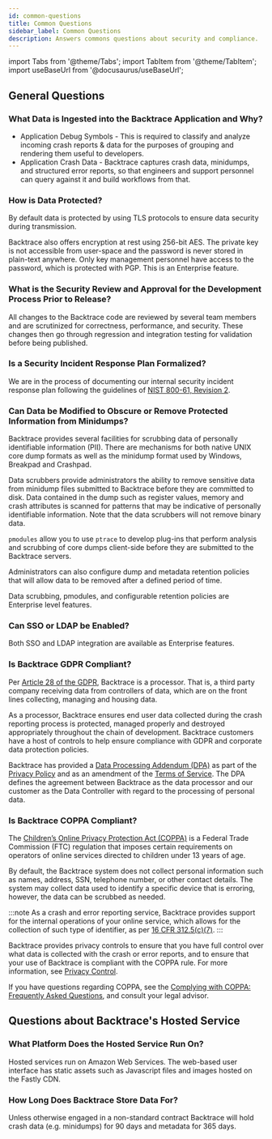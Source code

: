 ```yaml
---
id: common-questions
title: Common Questions
sidebar_label: Common Questions
description: Answers commons questions about security and compliance.
---
```

import Tabs from '@theme/Tabs';
import TabItem from '@theme/TabItem';
import useBaseUrl from '@docusaurus/useBaseUrl';

## General Questions
### What Data is Ingested into the Backtrace Application and Why?
- Application Debug Symbols - This is required to classify and analyze incoming crash reports & data for the purposes of grouping and rendering them useful to developers.
- Application Crash Data - Backtrace captures crash data, minidumps, and structured error reports, so that engineers and support personnel can query against it and build workflows from that.

### How is Data Protected?
By default data is protected by using TLS protocols to ensure data security during transmission.

Backtrace also offers encryption at rest using 256-bit AES. The private key is not accessible from user-space and the password is never stored in plain-text anywhere. Only key management personnel have access to the password, which is protected with PGP. This is an Enterprise feature.

### What is the Security Review and Approval for the Development Process Prior to Release?
All changes to the Backtrace code are reviewed by several team members and are scrutinized for correctness, performance, and security. These changes then go through regression and integration testing for validation before being published.

### Is a Security Incident Response Plan Formalized?
We are in the process of documenting our internal security incident response plan following the guidelines of [NIST 800-61, Revision 2](https://nvlpubs.nist.gov/nistpubs/SpecialPublications/NIST.SP.800-61r2.pdf).

### Can Data be Modified to Obscure or Remove Protected Information from Minidumps?
Backtrace provides several facilities for scrubbing data of personally identifiable information (PII). There are mechanisms for both native UNIX core dump formats as well as the minidump format used by Windows, Breakpad and Crashpad.

Data scrubbers provide administrators the ability to remove sensitive data from minidump files submitted to Backtrace before they are committed to disk. Data contained in the dump such as register values, memory and crash attributes is scanned for patterns that may be indicative of personally identifiable information. Note that the data scrubbers will not remove binary data.

`pmodules` allow you to use `ptrace` to develop plug-ins that perform analysis and scrubbing of core dumps client-side before they are submitted to the Backtrace servers.

Administrators can also configure dump and metadata retention policies that will allow data to be removed after a defined period of time.

Data scrubbing, pmodules, and configurable retention policies are Enterprise level features.

### Can SSO or LDAP be Enabled?
Both SSO and LDAP integration are available as Enterprise features.

### Is Backtrace GDPR Compliant?
Per [Article 28 of the GDPR](https://gdpr-info.eu/art-28-gdpr/), Backtrace is a processor. That is, a third party company receiving data from controllers of data, which are on the front lines collecting, managing and housing data.

As a processor, Backtrace ensures end user data collected during the crash reporting process is protected, managed properly and destroyed appropriately throughout the chain of development. Backtrace customers have a host of controls to help ensure compliance with GDPR and corporate data protection policies.

Backtrace has provided a [Data Processing Addendum (DPA)](https://backtrace.io/data-processing-addendum) as part of the [Privacy Policy](https://backtrace.io/privacy-policy) and as an amendment of the [Terms of Service](https://backtrace.io/software-license-agreement). The DPA defines the agreement between Backtrace as the data processor and our customer as the Data Controller with regard to the processing of personal data.

### Is Backtrace COPPA Compliant?
The [Children’s Online Privacy Protection Act (COPPA)](https://www.ecfr.gov/current/title-16/part-312) is a Federal Trade Commission (FTC) regulation that imposes certain requirements on operators of online services directed to children under 13 years of age.

By default, the Backtrace system does not collect personal information such as names, address, SSN, telephone number, or other contact details. The system may collect data used to identify a specific device that is erroring, however, the data can be scrubbed as needed.

:::note
As a crash and error reporting service, Backtrace provides support for the internal operations of your online service, which allows for the collection of such type of identifier, as per [16 CFR 312.5(c)(7)](https://www.ecfr.gov/current/title-16/chapter-I/subchapter-C/part-312#p-312.5(c)(7)).
:::

Backtrace provides privacy controls to ensure that you have full control over what data is collected with the crash or error reports, and to ensure that your use of Backtrace is compliant with the COPPA rule. For more information, see [Privacy Control](/error-reporting/security-compliance/privacy-control/).

If you have questions regarding COPPA, see the [Complying with COPPA: Frequently Asked Questions](https://www.ftc.gov/business-guidance/resources/complying-coppa-frequently-asked-questions), and consult your legal advisor.

## Questions about Backtrace's Hosted Service
### What Platform Does the Hosted Service Run On?
Hosted services run on Amazon Web Services. The web-based user interface has static assets such as Javascript files and images hosted on the Fastly CDN.

### How Long Does Backtrace Store Data For?
Unless otherwise engaged in a non-standard contract Backtrace will hold crash data (e.g. minidumps) for 90 days and metadata for 365 days.
